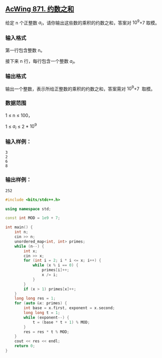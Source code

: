 ## [AcWing 871. 约数之和](https://www.acwing.com/problem/content/description/873/)

给定 n 个正整数 $a_i$，请你输出这些数的乘积的约数之和，答案对 $10^9$+7 取模。

### **输入格式**

第一行包含整数 n。

接下来 n 行，每行包含一个整数 $a_i$。

### **输出格式**

输出一个整数，表示所给正整数的乘积的约数之和，答案需对 $10^9$+7  取模。

### **数据范围**

1 ≤ n ≤ 100，

1 ≤ $a_i$ ≤ 2 * $10^9$

### **输入样例：**

```
3
2
6
8
```

### **输出样例：**

```
252
```

```cpp
#include <bits/stdc++.h>

using namespace std;

const int MOD = 1e9 + 7;

int main() {
    int n;
    cin >> n;
    unordered_map<int, int> primes;
    while (n--) {
        int x;
        cin >> x;
        for (int i = 2; i * i <= x; i++) {
            while (x % i == 0) {
                primes[i]++;
                x /= i;
            }
        }
        if (x > 1) primes[x]++;
    }
    long long res = 1;
    for (auto &x: primes) {
        int base = x.first, exponent = x.second;
        long long t = 1;
        while (exponent--) {
            t = (base * t + 1) % MOD;
        }
        res = res * t % MOD;
    }
    cout << res << endl;
    return 0;
}
```